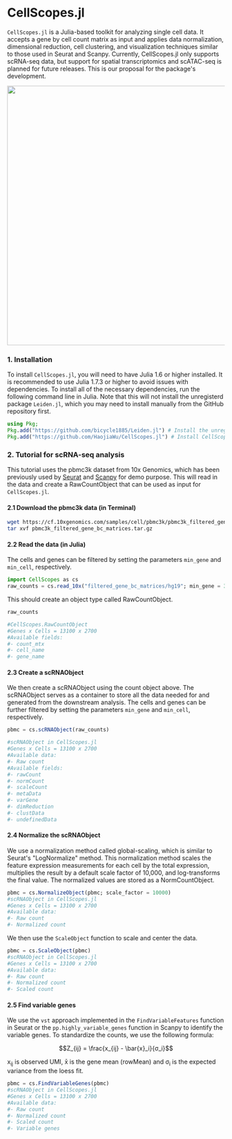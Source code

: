 # CellScopes.jl

```CellScopes.jl``` is a Julia-based toolkit for analyzing single cell data. It accepts a gene by cell count matrix as input and applies data normalization, dimensional reduction, cell clustering, and visualization techniques similar to those used in Seurat and Scanpy. Currently, CellScopes.jl only supports scRNA-seq data, but support for spatial transcriptomics and scATAC-seq is planned for future releases. This is our proposal for the package's development.

<img src="https://github.com/HaojiaWu/CellScopes.jl/blob/main/data/CellScopes.png" width="600"> <br>

### 1. Installation
To install ```CellScopes.jl```, you will need to have Julia 1.6 or higher installed. It is recommended to use Julia 1.7.3 or higher to avoid issues with dependencies. To install all of the necessary dependencies, run the following command line in Julia. Note that this will not install the unregisterd package ```Leiden.jl```, which you may need to install manually from the GitHub repository first.

```julia
using Pkg;
Pkg.add("https://github.com/bicycle1885/Leiden.jl") # Install the unregistered dependency Leiden.jl
Pkg.add("https://github.com/HaojiaWu/CellScopes.jl") # Install CellScopes.jl
```
### 2. Tutorial for scRNA-seq analysis
This tutorial uses the pbmc3k dataset from 10x Genomics, which has been previously used by [Seurat](https://satijalab.org/seurat/articles/pbmc3k_tutorial.html) and [Scanpy](https://scanpy-tutorials.readthedocs.io/en/latest/pbmc3k.html) for demo purpose. This will read in the data and create a RawCountObject that can be used as input for ```CellScopes.jl```.
#### 2.1 Download the pbmc3k data (in Terminal)
```bash
wget https://cf.10xgenomics.com/samples/cell/pbmc3k/pbmc3k_filtered_gene_bc_matrices.tar.gz
tar xvf pbmc3k_filtered_gene_bc_matrices.tar.gz
```

#### 2.2 Read the data (in Julia)
The cells and genes can be filtered by setting the parameters ```min_gene``` and ```min_cell```, respectively.
```julia
import CellScopes as cs
raw_counts = cs.read_10x("filtered_gene_bc_matrices/hg19"; min_gene = 3);
```
This should create an object type called RawCountObject.
```julia
raw_counts

#CellScopes.RawCountObject
#Genes x Cells = 13100 x 2700
#Available fields:
#- count_mtx
#- cell_name
#- gene_name
```
#### 2.3 Create a scRNAObject
We then create a scRNAObject using the count object above. The scRNAObject serves as a container to store all the data needed for and generated from the downstream analysis. The cells and genes can be further filtered by setting the parameters ```min_gene``` and ```min_cell```, respectively.
```julia
pbmc = cs.scRNAObject(raw_counts)

#scRNAObject in CellScopes.jl
#Genes x Cells = 13100 x 2700
#Available data:
#- Raw count
#Available fields:
#- rawCount
#- normCount
#- scaleCount
#- metaData
#- varGene
#- dimReduction
#- clustData
#- undefinedData
```
#### 2.4 Normalize the scRNAObject
We use a normalization method called global-scaling, which is similar to Seurat's "LogNormalize" method. This normalization method scales the feature expression measurements for each cell by the total expression, multiplies the result by a default scale factor of 10,000, and log-transforms the final value. The normalized values are stored as a NormCountObject.
```julia
pbmc = cs.NormalizeObject(pbmc; scale_factor = 10000)
#scRNAObject in CellScopes.jl
#Genes x Cells = 13100 x 2700
#Available data:
#- Raw count
#- Normalized count
```
We then use the ```ScaleObject``` function to scale and center the data.

```julia
pbmc = cs.ScaleObject(pbmc)
#scRNAObject in CellScopes.jl
#Genes x Cells = 13100 x 2700
#Available data:
#- Raw count
#- Normalized count
#- Scaled count
```

#### 2.5 Find variable genes
We use the ```vst``` approach implemented in the ```FindVariableFeatures``` function in Seurat or the ```pp.highly_variable_genes``` function in Scanpy to identify the variable genes. To standardize the counts, we use the following formula:
```math
Z_{ij} = \frac{x_{ij} - \bar{x}_i}{σ_i}
```
x<sub>ij</sub> is observed UMI, x̄ is the gene mean (rowMean) and σ<sub>i</sub> is the expected variance from the loess fit.

```julia
pbmc = cs.FindVariableGenes(pbmc)
#scRNAObject in CellScopes.jl
#Genes x Cells = 13100 x 2700
#Available data:
#- Raw count
#- Normalized count
#- Scaled count
#- Variable genes
```
